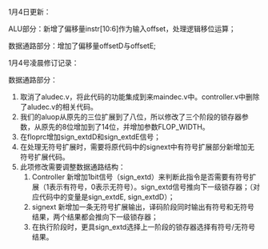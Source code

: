 1月4日更新：

ALU部分：新增了偏移量instr[10:6]作为输入offset，处理逻辑移位运算；

数据通路部分：增加了偏移量offsetD与offsetE;



1月4号凌晨修订记录：

数据通路部分：

1. 取消了aludec.v，将此代码的功能集成到来maindec.v中。controller.v中删除了aludec.v的相关代码。
2. 我们的aluop从原先的三位扩展到了八位，所以修改了三个阶段的锁存器参数，从原先的8位增加到了14位，并增加参数FLOP_WIDTH。
3. 在floprc增加sign_extdD和sign_extdE信号；
4. 在处理无符号扩展时，需要将原代码中的signext中有符号扩展部分新增加无符号扩展代码。
5. 此项修改需要调整数据通路结构：
   1. Controller 新增加1bit信号（sign_extd）来判断此指令是否需要有符号扩展（1表示有符号，0表示无符号）。sign_extd信号推向下一级锁存器；（对应代码中的变量是sign_extdE, sign_extdD）；
   2. signext 新增加一条无符号扩展输出，译码阶段同时输出有符号和无符号结果，两个结果都会推向下一级锁存器；
   3. 在执行阶段时，更具sign_extd选择上一阶段的锁存器选择有符号/无符号结果。

